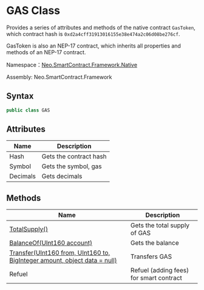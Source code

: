 # GAS Class

Provides a series of attributes and methods of the native contract `GasToken`, which contract hash is `0xd2a4cff31913016155e38e474a2c06d08be276cf`.

GasToken is also an NEP-17 contract, which inherits all properties and methods of an NEP-17 contract. 

Namespace：[Neo.SmartContract.Framework.Native](../native.md)

Assembly: Neo.SmartContract.Framework

## Syntax

```cs
public class GAS
```

## Attributes

| Name          | Description                                              |
| ----------------- | ------------------------------------------------------------ |
| Hash           | Gets the contract hash                  |
| Symbol           | Gets the symbol, gas                            |
| Decimals          | Gets decimals                   |

## Methods

| Name                                                         | Description                             |
| ------------------------------------------------------------ | --------------------------------------- |
| [TotalSupply()](Gas/TotalSupply.md)                          | Gets the total supply of GAS            |
| [BalanceOf(UInt160 account)](Gas/BalanceOf.md)               | Gets the balance                        |
| [Transfer(UInt160 from, UInt160 to, BigInteger amount, object data = null)](Gas/Transfer.md) | Transfers GAS                           |
| Refuel                                                       | Refuel (adding fees) for smart contract |

